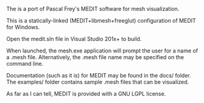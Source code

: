 The is a port of Pascal Frey's MEDIT software for mesh visualization.

This is a statically-linked (MEDIT+libmesh+freeglut) configuration of MEDIT for Windows.

Open the medit.sln file in Visual Studio 201x+ to build.

When launched, the mesh.exe application will prompt the user for a name of a .mesh file.
Alternatively, the .mesh file name may be specified on the command line.

Documentation (such as it is) for MEDIT may be found in the docs/ folder.
The examples/ folder contains sample .mesh files that can be visualized.

As far as I can tell, MEDIT is provided with a GNU LGPL license.
